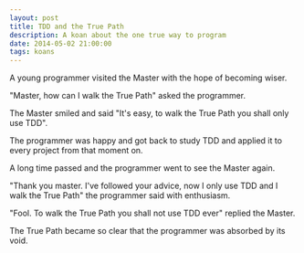 ```yaml
---
layout: post
title: TDD and the True Path
description: A koan about the one true way to program
date: 2014-05-02 21:00:00
tags: koans
---
```


A young programmer visited the Master with the hope of becoming wiser.

"Master, how can I walk the True Path" asked the programmer.

The Master smiled and said "It's easy, to walk the True Path you shall only use
TDD".

The programmer was happy and got back to study TDD and applied it to every
project from that moment on.

A long time passed and the programmer went to see the Master again.

"Thank you master. I've followed your advice, now I only use TDD and I walk the
True Path" the programmer said with enthusiasm.

"Fool. To walk the True Path you shall not use TDD ever" replied the Master.

The True Path became so clear that the programmer was absorbed by its void.
